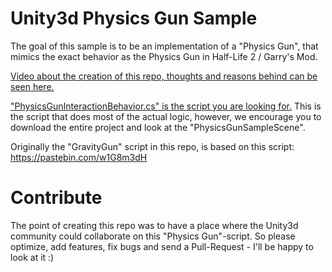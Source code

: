 # Unity3d Physics Gun Sample
The goal of this sample is to be an implementation of a "Physics Gun", that mimics the exact behavior as the Physics Gun in Half-Life 2 / Garry's Mod.

[Video about the creation of this repo, thoughts and reasons behind can be seen here.](https://www.youtube.com/watch?v=HnnhU2hlHkg)

["PhysicsGunInteractionBehavior.cs" is the script you are looking for.](Unity3d-PhysicsGun/Assets/_PhysicsGunAssets/Scripts/PhysicsGunInteractionBehavior.cs)
This is the script that does most of the actual logic, however, we encourage you to download the entire project and look at the "PhysicsGunSampleScene". 

Originally the "GravityGun" script in this repo, is based on this script: https://pastebin.com/w1G8m3dH

# Contribute
The point of creating this repo was to have a place where the Unity3d community could collaborate on this "Physics Gun"-script.
So please optimize, add features, fix bugs and send a Pull-Request - I'll be happy to look at it :)
